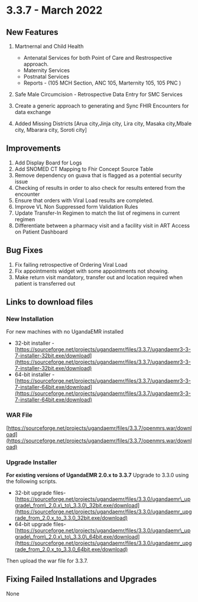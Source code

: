 # 3.3.7 - March 2022 

## New Features

1. Martnernal and Child Health
  
   * Antenatal  Services for both Point of Care and Restrospective approach. 
   * Maternity Services
   * Postnatal Services
   * Reports - (105 MCH Section, ANC 105, Marternity 105, 105 PNC )
   
2. Safe Male Circumcision - Retrospective Data Entry for SMC Services
    
3. Create a generic approach to generating  and Sync FHIR Encounters for data exchange
4. Added Missing Districts [Arua city,Jinja city, Lira city, Masaka city,Mbale city, Mbarara city, Soroti city]
    
## Improvements
 
 1. Add Display Board for Logs
 2. Add SNOMED CT Mapping to Fhir Concept Source Table
 3. Remove dependency on guava that is flagged as a potential security issue
 4. Checking of results in order to also check for results entered from the encounter
 5. Ensure that orders with Viral Load results are completed.
 6. Improve VL Non Suppressed form Validation Rules
 7. Update Transfer-In Regimen to match the list of regimens in current regimen
 8. Differentiate between a pharmacy visit and a facility visit in ART Access on Patient Dashboard
## Bug Fixes 

1. Fix failing retrospective of Ordering Viral Load
2. Fix appointments widget with some appointments not showing.
3. Make return visit mandatory, transfer out and location required when patient is transferred out

## Links to download files

### New Installation

For new machines with no UgandaEMR installed

* 32-bit installer -[https://sourceforge.net/projects/ugandaemr/files/3.3.7/ugandaemr3-3-7-installer-32bit.exe/download](https://sourceforge.net/projects/ugandaemr/files/3.3.7/ugandaemr3-3-7-installer-32bit.exe/download)
* 64-bit installer -[https://sourceforge.net/projects/ugandaemr/files/3.3.7/ugandaemr3-3-7-installer-64bit.exe/download](https://sourceforge.net/projects/ugandaemr/files/3.3.7/ugandaemr3-3-7-installer-64bit.exe/download)

### WAR File

[https://sourceforge.net/projects/ugandaemr/files/3.3.7/openmrs.war/download](https://sourceforge.net/projects/ugandaemr/files/3.3.7/openmrs.war/download)

### Upgrade Installer

**For existing versions of UgandaEMR 2.0.x to 3.3.7**
Upgrade to 3.3.0 using the following scripts. 

* 32-bit upgrade files- [https://sourceforge.net/projects/ugandaemr/files/3.3.0/ugandaemr\_upgrade\_from\_2.0.x\_to\_3.3.0\_32bit.exe/download](https://sourceforge.net/projects/ugandaemr/files/3.3.0/ugandaemr_upgrade_from_2.0.x_to_3.3.0_32bit.exe/download)
* 64-bit upgrade files- [https://sourceforge.net/projects/ugandaemr/files/3.3.0/ugandaemr\_upgrade\_from\_2.0.x\_to\_3.3.0\_64bit.exe/download](https://sourceforge.net/projects/ugandaemr/files/3.3.0/ugandaemr_upgrade_from_2.0.x_to_3.3.0_64bit.exe/download)

Then upload the war file for 3.3.7. 


## Fixing Failed Installations and Upgrades

None
